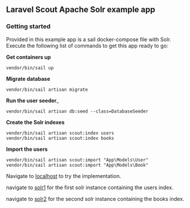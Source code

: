 ## Laravel Scout Apache Solr example app

### Getting started

Provided in this example app is a sail docker-compose file with Solr.
Execute the following list of commands to get this app ready to go:

__Get containers up__
```
vendor/bin/sail up
```

__Migrate database__
```
vendor/bin/sail artisan migrate
```

__Run the user seeder___
```
vendor/bin/sail artisan db:seed --class=DatabaseSeeder   
```

__Create the Solr indexes__
```
vendor/bin/sail artisan scout:index users
vendor/bin/sail artisan scout:index books 
```

__Import the users__
```
vendor/bin/sail artisan scout:import "App\Models\User"    
vendor/bin/sail artisan scout:import "App\Models\Book"    
```

Navigate to [localhost](http://localhost) to try the implementation.

navigate to [solr1](http://localhost:8983) for the first solr instance containing the users index.

navigate to [solr2](http://localhost:8984) for the second solr instance containing the books index.
